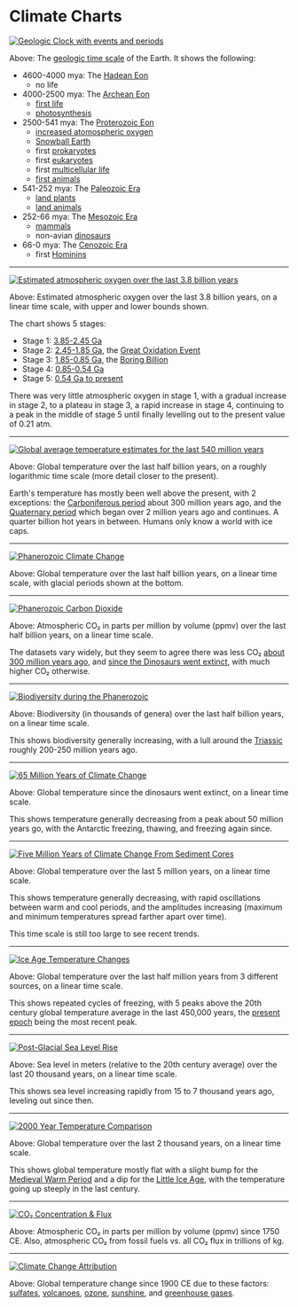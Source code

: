# Climate Charts

[![Geologic Clock with events and periods](img/Geologic_Clock_with_events_and_periods.svg)](https://commons.wikimedia.org/wiki/File:Geologic_Clock_with_events_and_periods.svg)

Above: The [geologic time scale](https://en.wikipedia.org/wiki/Geologic_time_scale) of the Earth. It shows the following:

- 4600-4000 mya: The [Hadean Eon](https://en.wikipedia.org/wiki/Hadean)
  - no life
- 4000-2500 mya: The [Archean Eon](https://en.wikipedia.org/wiki/Archean)
  - [first life](https://en.wikipedia.org/wiki/History_of_life)
  - [photosynthesis](https://en.wikipedia.org/wiki/Photosynthesis)
- 2500-541 mya: The [Proterozoic Eon](https://en.wikipedia.org/wiki/Proterozoic)
  - [increased atomospheric oxygen](https://en.wikipedia.org/wiki/Paleoclimatology)
  - [Snowball Earth](https://en.wikipedia.org/wiki/Snowball_Earth)
  - first [prokaryotes](https://en.wikipedia.org/wiki/Prokaryote)
  - first [eukaryotes](https://en.wikipedia.org/wiki/Eukaryote)
  - first [multicellular life](https://en.wikipedia.org/wiki/Multicellular_organism)
  - [first animals](https://en.wikipedia.org/wiki/History_of_life#Emergence_of_animals)
- 541-252 mya: The [Paleozoic Era](https://en.wikipedia.org/wiki/Paleozoic)
  - [land plants](https://en.wikipedia.org/wiki/Embryophyte)
  - [land animals](https://en.wikipedia.org/wiki/Vertebrate_land_invasion)
- 252-66 mya: The [Mesozoic Era](https://en.wikipedia.org/wiki/Mesozoic)
  - [mammals](https://en.wikipedia.org/wiki/Mammal)
  - non-avian [dinosaurs](https://en.wikipedia.org/wiki/Dinosaur)
- 66-0 mya: The [Cenozoic Era](https://en.wikipedia.org/wiki/Cenozoic)
  - first [Hominins](https://en.wikipedia.org/wiki/Hominini)

---

[![Estimated atmospheric oxygen over the last 3.8 billion years](img/Oxygenation-atm-2.svg)](https://commons.wikimedia.org/wiki/File:Oxygenation-atm-2.svg)

Above: Estimated atmospheric oxygen over the last 3.8 billion years, on a
linear time scale, with upper and lower bounds shown.

The chart shows 5 stages:
- Stage 1: [3.85-2.45 Ga](https://timescale.toolforge.org/?Ma=3850-2450)
- Stage 2: [2.45-1.85 Ga](https://timescale.toolforge.org/?Ma=2450-1850), the [Great Oxidation Event](https://en.wikipedia.org/wiki/Great_Oxidation_Event)
- Stage 3: [1.85-0.85 Ga](https://timescale.toolforge.org/?Ma=1850-850), the [Boring Billion](https://en.wikipedia.org/wiki/Boring_Billion)
- Stage 4: [0.85-0.54 Ga](https://timescale.toolforge.org/?Ma=850-540)
- Stage 5: [0.54 Ga to present](https://timescale.toolforge.org/?Ma=540-0)

There was very little atmospheric oxygen in stage 1, with a gradual increase in
stage 2, to a plateau in stage  3, a rapid increase in stage 4, continuing to a
peak in the middle of stage 5 until finally levelling out to the present value
of 0.21 atm.

---

[![Global average temperature estimates for the last 540 million years](img/All_palaeotemps.svg)](https://commons.wikimedia.org/wiki/File:All_palaeotemps.svg)

Above: Global temperature over the last half billion years, on a roughly
logarithmic time scale (more detail closer to the present).

Earth's temperature has mostly been well above the present, with 2 exceptions:
the [Carboniferous period](https://en.wikipedia.org/wiki/Carboniferous) about
300 million years ago, and the [Quaternary
period](https://en.wikipedia.org/wiki/Quaternary) which began over 2 million
years ago and continues. A quarter billion hot years in between. Humans only
know a world with ice caps.

---

[![Phanerozoic Climate Change](img/Phanerozoic_Climate_Change.svg)](https://commons.wikimedia.org/wiki/File:Phanerozoic_Climate_Change.svg)

Above: Global temperature over the last half billion years, on a linear
time scale, with glacial periods shown at the bottom.

---

[![Phanerozoic Carbon Dioxide](img/Phanerozoic_Carbon_Dioxide.png)](https://commons.wikimedia.org/wiki/File:Phanerozoic_Carbon_Dioxide.png)

Above: Atmospheric CO₂ in parts per million by volume (ppmv) over the last half
billion years, on a linear time scale.

The datasets vary widely, but they seem to agree there was less CO₂ [about 300
million years ago](https://en.wikipedia.org/wiki/Carboniferous), and [since the
Dinosaurs went extinct](https://en.wikipedia.org/wiki/Cenozoic), with much
higher CO₂ otherwise.

---

[![Biodiversity during the Phanerozoic](img/Phanerozoic_Biodiversity.svg)](https://commons.wikimedia.org/wiki/File:Phanerozoic_Biodiversity.svg)

Above: Biodiversity (in thousands of genera) over the last half billion years,
on a linear time scale.

This shows biodiversity generally increasing, with a lull around the
[Triassic](https://en.wikipedia.org/wiki/Triassic) roughly 200-250 million
years ago.

---

[![65 Million Years of Climate Change](img/65_Myr_Climate_Change.png)](https://commons.wikimedia.org/wiki/File:65_Myr_Climate_Change.png)

Above: Global temperature since the dinosaurs went extinct, on a linear
time scale.

This shows temperature generally decreasing from a peak about 50 million years
go, with the Antarctic freezing, thawing, and freezing again since.

---

[![Five Million Years of Climate Change From Sediment Cores](img/Five_Myr_Climate_Change.svg)](https://en.wikipedia.org/wiki/File:Five_Myr_Climate_Change.svg)

Above: Global temperature over the last 5 million years, on a linear time
scale.

This shows temperature generally decreasing, with rapid oscillations between
warm and cool periods, and the amplitudes increasing (maximum and minimum
temperatures spread farther apart over time).

This time scale is still too large to see recent trends.

---

[![Ice Age Temperature Changes](img/Ice_Age_Temperature.png)](https://commons.wikimedia.org/wiki/File:Ice_Age_Temperature.png)

Above: Global temperature over the last half million years from 3 different
sources, on a linear time scale.

This shows repeated cycles of freezing, with 5 peaks above the 20th century
global temperature average in the last 450,000 years, the [present
epoch](https://en.wikipedia.org/wiki/Holocene) being the most recent peak.

---

[![Post-Glacial Sea Level Rise](img/Post-Glacial_Sea_Level.png)](https://commons.wikimedia.org/wiki/File:Post-Glacial_Sea_Level.png)

Above: Sea level in meters (relative to the 20th century average) over the last
20 thousand years, on a linear time scale.

This shows sea level increasing rapidly from 15 to 7 thousand years ago,
leveling out since then.

---

[![2000 Year Temperature Comparison](img/2000_Year_Temperature_Comparison.png)](https://commons.wikimedia.org/wiki/File:2000_Year_Temperature_Comparison.png)

Above: Global temperature over the last 2 thousand years, on a linear
time scale.

This shows global temperature mostly flat with a slight bump for the [Medieval
Warm Period](https://en.wikipedia.org/wiki/Medieval_Warm_Period) and a dip for
the [Little Ice Age](https://en.wikipedia.org/wiki/Little_Ice_Age), with the
temperature going up steeply in the last century.

---

[![CO₂ Concentration & Flux](img/Carbon_History_and_Flux_Rev.png)](https://en.wikipedia.org/wiki/File:Carbon_History_and_Flux_Rev.png)

Above: Atmospheric CO₂ in parts per million by volume (ppmv) since 1750 CE.
Also, atmospheric CO₂ from fossil fuels vs. all CO₂ flux in trillions of kg.

---

[![Climate Change Attribution](img/Climate_Change_Attribution.png)](https://commons.wikimedia.org/wiki/File:Climate_Change_Attribution.png)

Above: Global temperature change since 1900 CE due to these factors:
[sulfates](https://en.wikipedia.org/wiki/Stratospheric_sulfur_aerosols),
[volcanoes](https://en.wikipedia.org/wiki/Timeline_of_volcanism_on_Earth),
[ozone](https://en.wikipedia.org/wiki/Ozone_layer),
[sunshine](https://en.wikipedia.org/wiki/Milankovitch_cycles), and
[greenhouse gases](https://en.wikipedia.org/wiki/Greenhouse_gas).
